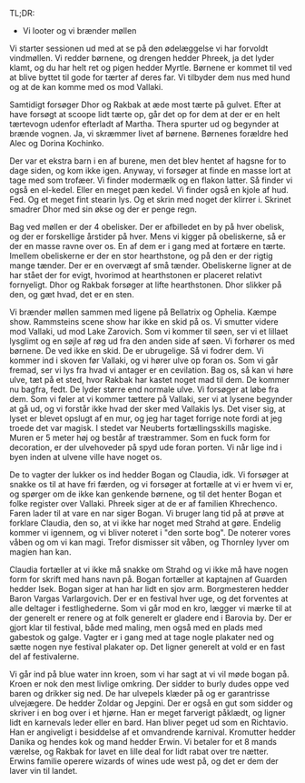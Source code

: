 TL;DR:
* Vi looter og vi brænder møllen


Vi starter sessionen ud med at se på den ødelæggelse vi har forvoldt vindmøllen. Vi redder børnene, og drengen hedder Phreek, ja det lyder klamt, og du har helt ret og pigen hedder Myrtle. Børnene er kommet til ved at blive byttet til gode for tærter af deres far. Vi tilbyder dem nus med hund og at de kan komme med os mod Vallaki.

Samtidigt forsøger Dhor og Rakbak at æde most tærte på gulvet. Efter at have forsøgt at scoope lidt tærte op, går det op for dem at der er en helt tærtevogn udenfor efterladt af Martha. Thera spurter ud og begynder at brænde vognen. Ja, vi skræmmer livet af børnene. Børnenes forældre hed Alec og Dorina Kochinko.

Der var et ekstra barn i en af burene, men det blev hentet af hagsne for to dage siden, og kom ikke igen. Anyway, vi forsøger at finde en masse lort at tage med som trofæer. Vi finder modermælk og en flakon latter. Så finder vi også en el-kedel. Eller en meget pæn kedel.
Vi finder også en kjole af hud. Fed. Og et meget fint stearin lys. Og et skrin med noget der klirrer i. Skrinet smadrer Dhor med sin økse og der er penge regn.

Bag ved møllen er der 4 obelisker. Der er afbilledet en by på hver obelisk, og der er forskellige årstider på hver. Mens vi kigger på obeliskerne, så er der en masse ravne over os. En af dem er i gang med at fortære en tærte. Imellem  obeliskerne er der en stor hearthstone, og på den er der rigtig mange tænder. Der er en overvægt af små tænder. Obeliskerne ligner at de har stået der for evigt, hvorimod at hearthstonen er placeret relativt fornyeligt. Dhor og Rakbak forsøger at lifte hearthstonen. Dhor slikker på den, og gæt hvad, det er en sten.

Vi brænder møllen sammen med ligene på Bellatrix og Ophelia. Kæmpe show. Rammsteins scene show har ikke en skid på os.
Vi smutter videre mod Vallaki, ud mod Lake Zarovich. Som vi kommer til søen, ser vi et lillaet lysglimt og en søjle af røg ud fra den anden side af søen. Vi forhører os med børnene. De ved ikke en skid. De er ubrugelige. Så vi fodrer dem.
Vi kommer ind i skoven før Vallaki, og vi hører ulve op foran os. Som vi går fremad, ser vi lys fra hvad vi antager er en cevilation. Bag os, så kan vi høre ulve, tæt på et sted, hvor Rakbak har kastet noget mad til dem. De kommer nu bagfra, fedt. De lyder større end normale ulve. Vi forsøger at løbe fra dem. Som vi føler at vi kommer tættere på Vallaki, ser vi at lysene begynder at gå ud, og vi forstår ikke hvad der sker med Vallakis lys. Det viser sig, at lyset er blevet opslugt af en mur, og jeg har taget forrige note fordi at jeg troede det var magisk. I stedet var Neuberts fortællingsskills magiske. Muren er 5 meter høj og består af træstrammer. Som en fuck form for decoration, er der ulvehoveder på spyd ude foran porten. Vi når lige ind i byen inden at ulvene ville have noget os.

De to vagter der lukker os ind hedder Bogan og Claudia, idk. Vi forsøger at snakke os til at have fri færden, og vi forsøger at fortælle at vi er hvem vi er, og spørger om de ikke kan genkende børnene, og til det henter Bogan et folke register over Vallaki. Phreek siger at de er af familien Khrechenco. Faren lader til at vare en nar siger Bogan.
Vi bruger lang tid på at prøve at forklare Claudia, den so, at vi ikke har noget med Strahd at gøre. Endelig kommer vi igennem, og vi bliver noteret i "den sorte bog". De noterer vores våben og om vi kan magi. Trefor dismisser sit våben, og Thornley lyver om magien han kan.

Claudia fortæller at vi ikke må snakke om Strahd og vi ikke må have nogen form for skrift med hans navn på.
Bogan fortæller at kaptajnen af Guarden hedder Isek. Bogan siger at han har lidt en sjov arm.
Borgmesteren hedder Baron Vargas Varlargovich. Der er en festival hver uge, og det forventes at alle deltager i festlighederne. 
Som vi går mod en kro, lægger vi mærke til at der generelt er renere og at folk generelt er gladere end i Barovia by. Der er gjort klar til festival, både med maling, men også med en plads med gabestok og galge. Vagter er i gang med at tage nogle plakater ned og sætte nogen nye festival plakater op. Det ligner generelt at vold er en fast del af festivalerne. 

Vi går ind på blue water inn kroen, som vi har sagt at vi vil møde bogan på. Kroen er nok den mest livlige omkring. Der sidder to burly dudes oppe ved baren og drikker sig ned. De har ulvepels klæder på og er garantrisse ulvejægere. De hedder Zoldar og Jepgini. Der er også en gut som sidder og skriver i en bog over i et hjørne. Han er meget farverigt påklædt, og ligner lidt en karnevals leder eller en bard. Han bliver peget ud som en Richtavio. Han er angiveligt i besiddelse af et omvandrende karnival.
Kromutter hedder Danika og hendes kok og mand hedder Erwin. Vi betaler for et 8 mands værelse, og Rakbak for lavet en lille deal for lidt rabat over tre nætter. Erwins familie operere wizards of wines ude west på, og det er dem der laver vin til landet.